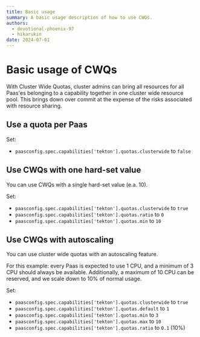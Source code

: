 ```yaml
---
title: Basic usage
summary: A basic usage description of how to use CWQs.
authors:
  - devotional-phoenix-97
  - hikarukin
date: 2024-07-01
---
```


Basic usage of CWQs
===================

With Cluster Wide Quotas, cluster admins can bring all resources for all Paas'es 
belonging to a capability together in one cluster wide resource pool. This brings
down over commit at the expense of the risks associated with resource sharing.

Use a quota per Paas
--------------------

Set:

- `paasconfig.spec.capabilities['tekton'].quotas.clusterwide` to `false`

Use CWQs with one hard-set value
--------------------------------

You can use CWQs with a single hard-set value (e.a. 10).

Set:

- `paasconfig.spec.capabilities['tekton'].quotas.clusterwide` to `true`
- `paasconfig.spec.capabilities['tekton'].quotas.ratio` to `0`
- `paasconfig.spec.capabilities['tekton'].quotas.min` to `10`

Use CWQs with autoscaling
-------------------------

You can use cluster wide quotas with an autoscaling feature.

For this example: every Paas is expected to use 1 CPU, and a minimum of 3 CPU
should always be available. Additionally, a maximum of 10 CPU can be reserved,
and we scale down to 10% of normal usage.

Set:

- `paasconfig.spec.capabilities['tekton'].quotas.clusterwide` to `true`
- `paasconfig.spec.capabilities['tekton'].quotas.default` to `1`
- `paasconfig.spec.capabilities['tekton'].quotas.min` to `3`
- `paasconfig.spec.capabilities['tekton'].quotas.max` to `10`
- `paasconfig.spec.capabilities['tekton'].quotas.ratio` to `0.1` (10%)
